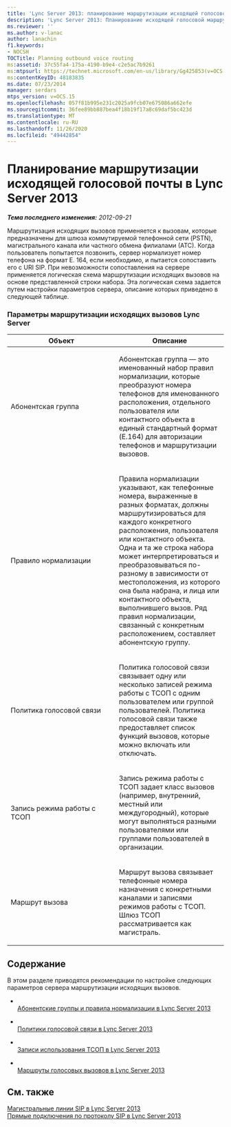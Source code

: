 ```yaml
---
title: 'Lync Server 2013: планирование маршрутизации исходящей голосовой почты'
description: 'Lync Server 2013: Планирование исходящей голосовой маршрутизации.'
ms.reviewer: ''
ms.author: v-lanac
author: lanachin
f1.keywords:
- NOCSH
TOCTitle: Planning outbound voice routing
ms:assetid: 37c55fa4-175a-4190-b9e4-c2e5ac7b9261
ms:mtpsurl: https://technet.microsoft.com/en-us/library/Gg425853(v=OCS.15)
ms:contentKeyID: 48183835
ms.date: 07/23/2014
manager: serdars
mtps_version: v=OCS.15
ms.openlocfilehash: 057f81b995e231c2025a9fcb07e675086a662efe
ms.sourcegitcommit: 36fee89bb887bea4f18b19f17a8c69daf5bc423d
ms.translationtype: MT
ms.contentlocale: ru-RU
ms.lasthandoff: 11/26/2020
ms.locfileid: "49442854"
---
```

# <a name="planning-outbound-voice-routing-in-lync-server-2013"></a>Планирование маршрутизации исходящей голосовой почты в Lync Server 2013

<div data-xmlns="http://www.w3.org/1999/xhtml">

<div class="topic" data-xmlns="http://www.w3.org/1999/xhtml" data-msxsl="urn:schemas-microsoft-com:xslt" data-cs="https://msdn.microsoft.com/">

<div data-asp="https://msdn2.microsoft.com/asp">



</div>

<div id="mainSection">

<div id="mainBody">

<span> </span>

_**Тема последнего изменения:** 2012-09-21_

Маршрутизация исходящих вызовов применяется к вызовам, которые предназначены для шлюза коммутируемой телефонной сети (PSTN), магистрального канала или частного обмена филиалами (АТС). Когда пользователь попытается позвонить, сервер нормализует номер телефона на формат E. 164, если необходимо, и пытается сопоставить его с URI SIP. При невозможности сопоставления на сервере применяется логическая схема маршрутизации исходящих вызовов на основе представленной строки набора. Эта логическая схема задается путем настройки параметров сервера, описание которых приведено в следующей таблице.

### <a name="lync-server-outbound-call-routing-settings"></a>Параметры маршрутизации исходящих вызовов Lync Server

<table>
<colgroup>
<col style="width: 50%" />
<col style="width: 50%" />
</colgroup>
<thead>
<tr class="header">
<th>Объект</th>
<th>Описание</th>
</tr>
</thead>
<tbody>
<tr class="odd">
<td><p>Абонентская группа</p></td>
<td><p>Абонентская группа — это именованный набор правил нормализации, которые преобразуют номера телефонов для именованного расположения, отдельного пользователя или контактного объекта в единый стандартный формат (E.164) для авторизации телефонов и маршрутизации вызовов.</p></td>
</tr>
<tr class="even">
<td><p>Правило нормализации</p></td>
<td><p>Правила нормализации указывают, как телефонные номера, выраженные в разных форматах, должны маршрутизироваться для каждого конкретного расположения, пользователя или контактного объекта. Одна и та же строка набора может интерпретироваться и преобразовываться по-разному в зависимости от местоположения, из которого она была набрана, и лица или контактного объекта, выполнившего вызов. Ряд правил нормализации, связанный с конкретным расположением, составляет абонентскую группу.</p></td>
</tr>
<tr class="odd">
<td><p>Политика голосовой связи</p></td>
<td><p>Политика голосовой связи связывает одну или несколько записей режима работы с ТСОП с одним пользователем или группой пользователей. Политика голосовой связи также предоставляет список функций вызовов, которые можно включать или отключать.</p></td>
</tr>
<tr class="even">
<td><p>Запись режима работы с ТСОП</p></td>
<td><p>Запись режима работы с ТСОП задает класс вызовов (например, внутренний, местный или междугородный), которые могут выполняться разными пользователями или группами пользователей в организации.</p></td>
</tr>
<tr class="odd">
<td><p>Маршрут вызова</p></td>
<td><p>Маршрут вызова связывает телефонные номера назначения с конкретными каналами и записями режимов работы с ТСОП. Шлюз ТСОП рассматривается как магистраль.</p></td>
</tr>
</tbody>
</table>


<div>

## <a name="in-this-section"></a>Содержание

В этом разделе приводятся рекомендации по настройке следующих параметров сервера маршрутизации исходящих вызовов.

  - <span></span>  
    [Абонентские группы и правила нормализации в Lync Server 2013](lync-server-2013-dial-plans-and-normalization-rules.md)

  - <span></span>  
    [Политики голосовой связи в Lync Server 2013](lync-server-2013-voice-policies.md)

  - <span></span>  
    [Записи использования ТСОП в Lync Server 2013](lync-server-2013-pstn-usage-records.md)

  - <span></span>  
    [Маршруты голосовых вызовов в Lync Server 2013](lync-server-2013-voice-routes.md)

</div>

<div>

## <a name="see-also"></a>См. также


[Магистральные линии SIP в Lync Server 2013](lync-server-2013-sip-trunking.md)  
[Прямые подключения по протоколу SIP в Lync Server 2013](lync-server-2013-direct-sip-connections.md)  
  

</div>

</div>

<span> </span>

</div>

</div>

</div>

